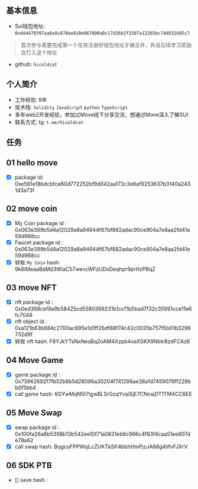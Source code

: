 ## 基本信息
- Sui钱包地址: `0xdd4470397aa8a8c678ee810e067890a0c17d26b2f1587a12265bc74d031685c7`
> 首次参与需要完成第一个任务注册好钱包地址才被合并，并且后续学习奖励会打入这个地址
- github: `hicoldcat`

## 个人简介
- 工作经验: 9年
- 技术栈: `Solidity` `JavaScript` `python` `TypeScript`
- 多年web2开发经验，参加过Move线下分享交流，想通过Move深入了解SUI
- 联系方式: tg: `t.me/hicoldcat` 

## 任务

##   01 hello move  
- [x] package id: 0xe561e18bdcbfce60d772252bf9d042aa173c3e6af9253637b3140a2431d3a73f

##   02 move coin
- [x] My Coin package id : 0x063e399b5d4a12029a8a94944f67bf882adac90ce904a7e8aa2fd41e59d968cc
- [x] Faucet package id : 0x063e399b5d4a12029a8a94944f67bf882adac90ce904a7e8aa2fd41e59d968cc
- [x] 转账 `My Coin` hash: 9k6iMeaaBaMd3WiaC57wevcWFzUDxDeqhpr9prHzPBqZ

##   03 move NFT
- [x] nft package id : 0x0ed368cef8a9b58425cd5580399231b1ccf1b5bad7f32c35991cce11e6fc7048
- [x] nft object id : 0xa121b63b884c2700ac895e1d1ff26df88f74c42c0035b757f5b01b3298732d9f
- [x] 转账 nft  hash: F8YJkYTsNxNesBq2oAM4Xzpb4oeXSKX9Nbtr8zdFCAz6

##   04 Move Game
- [x] game package id : 0x73962682f7fb52b6b5d28096a30204f741296ae38a1d7459076ff229bb0f5bb4
- [x] call game hash: 6GYwMqN5t7igwBLSrGzqYvaiSjE7CNosjDT1TM4CC6EE

##   05 Move Swap
- [x] swap package id : 0x100fa26a8b5398b13b542ee10f71a0831eb6c966c4f83f4caa51ee807de78a62
- [x] call swap hash: BqgcuFPPWsjLcZUKTkSK4bbhHmPjzJA68g4iifvFJXrV

##   06 SDK PTB
- [] save hash :
